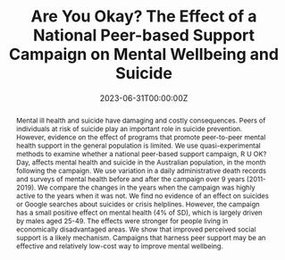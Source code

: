 ---
abstract: "Mental ill health and suicide have damaging and costly consequences. Peers of individuals at risk of suicide play an important role in suicide prevention. However, evidence on the effect of programs that promote peer-to-peer mental health support in the general population is limited. We use quasi-experimental methods to examine whether a national peer-based support campaign, R U OK? Day, affects mental health and suicide in the Australian population, in the month following the campaign. We use variation in a daily administrative death records and surveys of mental health before and after the campaign over 9 years (2011-2019). We compare the changes in the years when the campaign was highly active to the years when it was not. We find no evidence of an effect on suicides or Google searches about suicides or crisis helplines. However, the campaign has a small positive effect on mental health (4% of SD), which is largely driven by males aged 25-49. The effects were stronger for people living in economically disadvantaged areas. We show that improved perceived social support is a likely mechanism. Campaigns that harness peer support may be an effective and relatively low-cost way to improve mental wellbeing."
authors:
- Nicole Black
- admin
- David Johnston
- Johannes Kunz
date: "2023-06-31T00:00:00Z"
doi: ""
featured: false
image:
  caption: ""
  focal_point: ""
  preview_only: false
projects: []
publication: 'In Progress'
publication_short: ""
publication_types:
- "3"
publishDate: "2023-06-30T00:00:00Z"
slides: ""
summary: Investigates the effectivess of RUOkay day on suicide and mental health.
tags:
- In Progress
title: Are You Okay? The Effect of a National Peer-based Support Campaign on Mental Wellbeing and Suicide
url_code: ""
url_dataset: ""
url_pdf:
url_poster: ""
url_project: ""
url_slides: ""
url_source: ""
url_video: ""
---